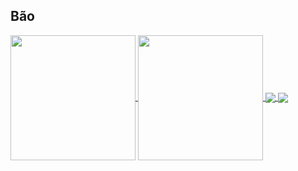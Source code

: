 ## Bão

<a href="https://github.com/Dudous/README.md">
  <img height=200 align="center" src="https://github-readme-stats.vercel.app/api?username=Dudous&theme=github_dark_dimmed"/>
</a>
<a href="https://github.com/Dudous/convoychat">
  <img height=200 align="center" src="https://github-readme-stats.vercel.app/api/top-langs?username=Dudous&layout=compact&langs_count=8&card_width=320&theme=github_dark_dimmed" />
</a>

<a href="https://github.com/Dudous/Logic-Study">
  <img align="center" src="https://github-readme-stats.vercel.app/api/pin/?username=Dudous&repo=Logic-Study&theme=github_dark_dimmed" />
</a>
<a href="https://github.com/Dudous/VmotionGuard">
  <img align="center" src="https://github-readme-stats.vercel.app/api/pin/?username=Dudous&repo=VMotionGuard&theme=github_dark_dimmed" />
</a>
